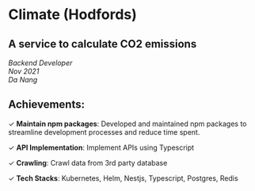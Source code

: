 # Climate (Hodfords)

<!-- date: 26 Mar, 2024 -->
<!-- description: A service to calculate CO2 emissions -->
<!-- status: on-going -->
<!-- team_size: 9 -->

## A service to calculate CO2 emissions <br/>
*Backend Developer* <br/>
*Nov 2021* <br/>
*Da Nang* <br/>

## Achievements:

✓ **Maintain npm packages**: Developed and maintained npm packages to streamline development processes and reduce time spent.

✓ **API Implementation**: Implement APIs using Typescript

✓ **Crawling**: Crawl data from 3rd party database

✓ **Tech Stacks**: Kubernetes, Helm, Nestjs, Typescript, Postgres, Redis
